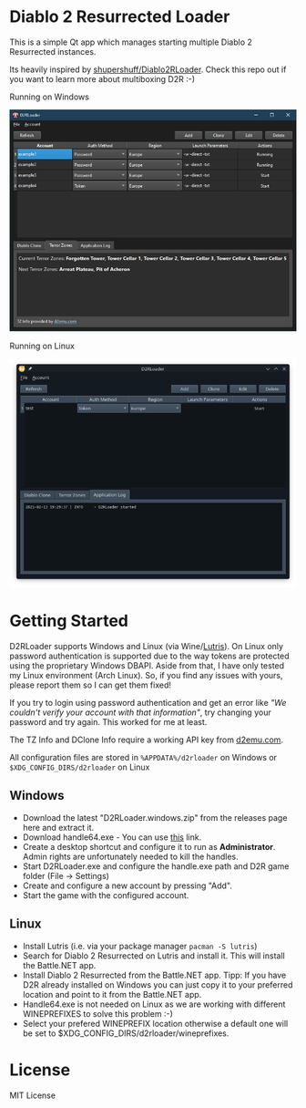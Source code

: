 # Diablo 2 Resurrected Loader

This is a simple Qt app which manages starting multiple Diablo 2 Resurrected instances.

Its heavily inspired by <a href="https://github.com/shupershuff/Diablo2RLoader">shupershuff/Diablo2RLoader</a>. Check this repo out if you want to learn more about multiboxing D2R :-)


Running on Windows

![Screenshot](./screenshot_windows.png "D2R Loader Windows Screenshot")

Running on Linux

![Screenshot](./screenshot_linux.png "D2R Loader Linux Screenshot")


# Getting Started

D2RLoader supports Windows and Linux (via Wine/[Lutris](https://lutris.net)).
On Linux only password authentication is supported due to the way tokens are protected using the proprietary Windows DBAPI.
Aside from that, I have only tested my Linux environment (Arch Linux). So, if you find any issues with yours, please report them so I can get them fixed!

If you try to login using password authentication and get an error like  _"We couldn't verify your account with that information"_, try changing your password and try again. This worked for me at least.

The TZ Info and DClone Info require a working API key from [d2emu.com](https://d2emu.com).

All configuration files are stored in ``%APPDATA%/d2rloader`` on Windows or ``$XDG_CONFIG_DIRS/d2rloader`` on Linux


## Windows

- Download the latest "D2RLoader.windows.zip" from the releases page here and extract it.
- Download handle64.exe - You can use [this](https://download.sysinternals.com/files/Handle.zip) link.
- Create a desktop shortcut and configure it to run as **Administrator**. Admin rights are unfortunately needed to kill the handles.
- Start D2RLoader.exe and configure the handle.exe path and D2R game folder (File -> Settings)
- Create and configure a new account by pressing "Add".
- Start the game with the configured account.

## Linux

- Install Lutris (i.e. via your package manager ``pacman -S lutris``)
- Search for Diablo 2 Resurrected on Lutris and install it. This will install the Battle.NET app.
- Install Diablo 2 Resurrected from the Battle.NET app. Tipp: If you have D2R already installed on Windows you can just copy it to your preferred location and point to it from the Battle.NET app.
- Handle64.exe is not needed on Linux as we are working with different WINEPREFIXES to solve this problem :-)
- Select your prefered WINEPREFIX location otherwise a default one will be set to $XDG_CONFIG_DIRS/d2rloader/wineprefixes.


# License

MIT License
